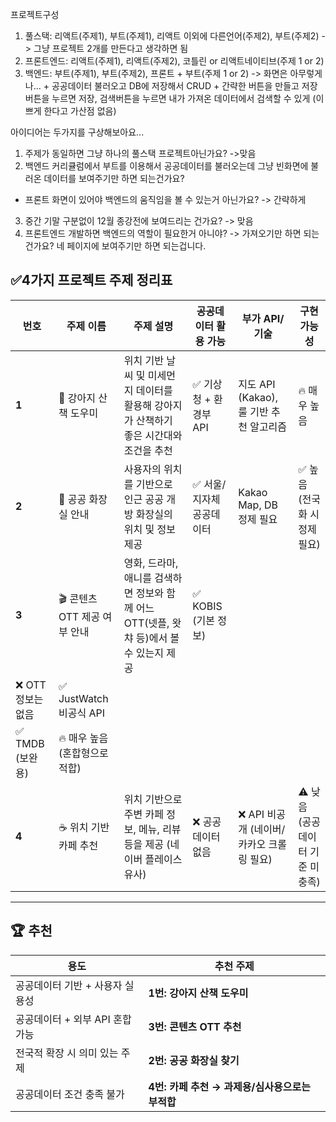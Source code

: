 프로젝트구성
1. 풀스택: 리액트(주제1), 부트(주제1), 리액트 이외에 다른언어(주제2), 부트(주제2)
-> 그냥 프로젝트 2개를 만든다고 생각하면 됨
2. 프론트엔드: 리액트(주제1), 리액트(주제2), 코틀린 or 리액트네이티브(주제 1 or 2)
3. 백엔드: 부트(주제1), 부트(주제2), 프론트 + 부트(주제 1 or 2)
-> 화면은 아무렇게나... + 공공데이터 불러오고 DB에 저장해서 CRUD + 간략한 버튼을 만들고
저장 버튼을 누르면  저장, 검색버튼을 누르면 내가 가져온 데이터에서 검색할 수 있게
(이쁘게 한다고 가산점 없음)

아이디어는 두가지를 구상해보아요... 

1. 주제가 동일하면 그냥 하나의 풀스택 프로젝트아닌가요?
->맞음
2. 백엔드 커리큘럼에서 부트를 이용해서 공공데이터를 불러오는데
그냥 빈화면에 불러온 데이터를 보여주기만 하면 되는건가요?
+ 프론트 화면이 있어야 백엔드의 움직임을 볼 수 있는거 아닌가요? -> 간략하게
3. 중간 기말 구분없이 12월 종강전에 보여드리는 건가요? -> 맞음 
4. 프론트엔드 개발하면 백엔드의 역할이 필요한거 아니야?
-> 가져오기만 하면 되는건가요? 네 페이지에 보여주기만 하면 되는겁니다.

## ✅4가지 프로젝트 주제 정리표

| 번호           | 주제 이름               | 주제 설명                                                  | 공공데이터 활용 가능     | 부가 API/기술                    | 구현 가능성               |
| ------------ | ------------------- | ------------------------------------------------------ | --------------- | ---------------------------- | -------------------- |
| **1**        | 🐶 강아지 산책 도우미       | 위치 기반 날씨 및 미세먼지 데이터를 활용해 강아지가 산책하기 좋은 시간대와 조건을 추천      | ✅ 기상청 + 환경부 API | 지도 API (Kakao), 룰 기반 추천 알고리즘 | 🔥 매우 높음             |
| **2**        | 🚻 공공 화장실 안내        | 사용자의 위치를 기반으로 인근 공공 개방 화장실의 위치 및 정보 제공                 | ✅ 서울/지자체 공공데이터  | Kakao Map, DB 정제 필요          | ✅ 높음 (전국화 시 정제 필요)   |
| **3**        | 🎬 콘텐츠 OTT 제공 여부 안내 | 영화, 드라마, 애니를 검색하면 정보와 함께 어느 OTT(넷플, 왓챠 등)에서 볼 수 있는지 제공 | ✅ KOBIS (기본 정보) |                              |                      |
| ❌ OTT 정보는 없음 | ✅ JustWatch 비공식 API |                                                        |                 |                              |                      |
| ✅ TMDB (보완용) | 🔥 매우 높음 (혼합형으로 적합) |                                                        |                 |                              |                      |
| **4**        | ☕ 위치 기반 카페 추천       | 위치 기반으로 주변 카페 정보, 메뉴, 리뷰 등을 제공 (네이버 플레이스 유사)           | ❌ 공공데이터 없음      | ❌ API 비공개 (네이버/카카오 크롤링 필요)   | ⚠️ 낮음 (공공데이터 기준 미충족) |

---

## 🏆  추천

|용도|추천 주제|
|---|---|
|공공데이터 기반 + 사용자 실용성|**1번: 강아지 산책 도우미**|
|공공데이터 + 외부 API 혼합 가능|**3번: 콘텐츠 OTT 추천**|
|전국적 확장 시 의미 있는 주제|**2번: 공공 화장실 찾기**|
|공공데이터 조건 충족 불가|**4번: 카페 추천 → 과제용/심사용으로는 부적합**|

